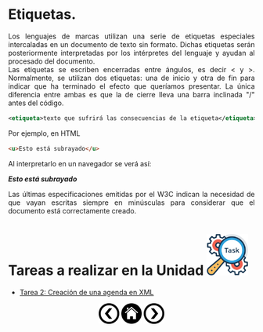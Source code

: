 
<div align="justify">

# Etiquetas.

 Los lenguajes de marcas utilizan una serie de etiquetas especiales intercaladas en un documento de texto sin formato. Dichas etiquetas serán posteriormente interpretadas por los intérpretes del lenguaje y ayudan al procesado del documento.  
 Las etiquetas se escriben encerradas entre ángulos, es decir < y >. Normalmente, se utilizan dos etiquetas: una de inicio y otra de fin para indicar que ha terminado el efecto que queríamos presentar. La única diferencia entre ambas es que la de cierre lleva una barra inclinada "/" antes del código. 

``` xml 
<etiqueta>texto que sufrirá las consecuencias de la etiqueta</etiqueta>  
``` 
Por ejemplo, en HTML  

```html 
<u>Esto está subrayado</u> 
``` 
Al interpretarlo en un navegador se verá así:  

___Esto está subrayado___  
 
 Las últimas especificaciones emitidas por el W3C indican la necesidad de que vayan escritas siempre en minúsculas para considerar que el documento está correctamente creado. 


# Tareas a realizar en la Unidad <img src="../../img/tarea.png" alt="Tareas a Realizar" style="width:84px;height:84px;">

 - [Tarea 2: Creación de una agenda en XML](tareas/tarea_agenda.md) 

</div>

<div align="center">
	<a href="CLASIFICACION.md"><img src="../../img/before.png" alt="In" style="width:42px;height:42px;"></a> 
 	<a href="INTRODUCCION.md"><img src="../../img/home.png" alt="XML Home" style="width:42px;height:42px;"></a>
 	<a href="HERRAMIENTAS.md"><img src="../../img/next.png" alt="Herramientas XML" style="width:42px;height:42px;"> 
</div>
